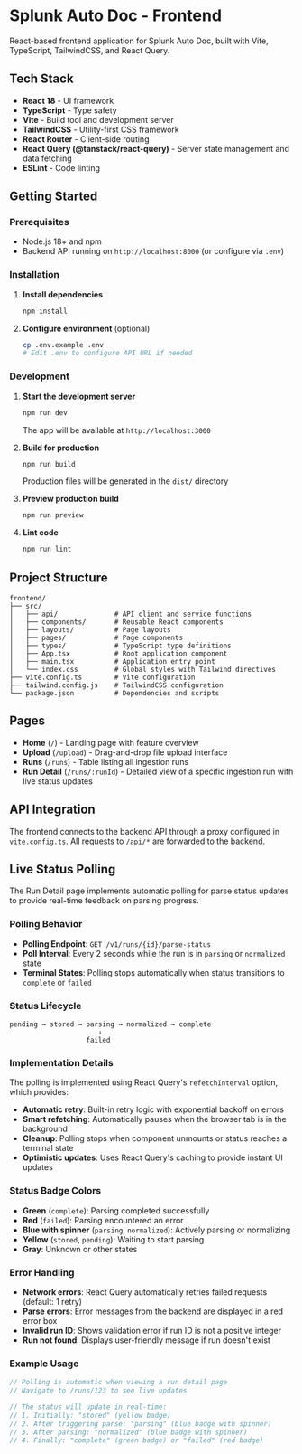 # Splunk Auto Doc - Frontend

React-based frontend application for Splunk Auto Doc, built with Vite, TypeScript, TailwindCSS, and React Query.

## Tech Stack

- **React 18** - UI framework
- **TypeScript** - Type safety
- **Vite** - Build tool and development server
- **TailwindCSS** - Utility-first CSS framework
- **React Router** - Client-side routing
- **React Query (@tanstack/react-query)** - Server state management and data fetching
- **ESLint** - Code linting

## Getting Started

### Prerequisites

- Node.js 18+ and npm
- Backend API running on `http://localhost:8000` (or configure via `.env`)

### Installation

1. **Install dependencies**
   ```bash
   npm install
   ```

2. **Configure environment** (optional)
   ```bash
   cp .env.example .env
   # Edit .env to configure API URL if needed
   ```

### Development

1. **Start the development server**
   ```bash
   npm run dev
   ```

   The app will be available at `http://localhost:3000`

2. **Build for production**
   ```bash
   npm run build
   ```

   Production files will be generated in the `dist/` directory

3. **Preview production build**
   ```bash
   npm run preview
   ```

4. **Lint code**
   ```bash
   npm run lint
   ```

## Project Structure

```
frontend/
├── src/
│   ├── api/              # API client and service functions
│   ├── components/       # Reusable React components
│   ├── layouts/          # Page layouts
│   ├── pages/            # Page components
│   ├── types/            # TypeScript type definitions
│   ├── App.tsx           # Root application component
│   ├── main.tsx          # Application entry point
│   └── index.css         # Global styles with Tailwind directives
├── vite.config.ts        # Vite configuration
├── tailwind.config.js    # TailwindCSS configuration
└── package.json          # Dependencies and scripts
```

## Pages

- **Home** (`/`) - Landing page with feature overview
- **Upload** (`/upload`) - Drag-and-drop file upload interface
- **Runs** (`/runs`) - Table listing all ingestion runs
- **Run Detail** (`/runs/:runId`) - Detailed view of a specific ingestion run with live status updates

## API Integration

The frontend connects to the backend API through a proxy configured in `vite.config.ts`. All requests to `/api/*` are forwarded to the backend.

## Live Status Polling

The Run Detail page implements automatic polling for parse status updates to provide real-time feedback on parsing progress.

### Polling Behavior

- **Polling Endpoint**: `GET /v1/runs/{id}/parse-status`
- **Poll Interval**: Every 2 seconds while the run is in `parsing` or `normalized` state
- **Terminal States**: Polling stops automatically when status transitions to `complete` or `failed`

### Status Lifecycle

```
pending → stored → parsing → normalized → complete
                      ↓
                   failed
```

### Implementation Details

The polling is implemented using React Query's `refetchInterval` option, which provides:

- **Automatic retry**: Built-in retry logic with exponential backoff on errors
- **Smart refetching**: Automatically pauses when the browser tab is in the background
- **Cleanup**: Polling stops when component unmounts or status reaches a terminal state
- **Optimistic updates**: Uses React Query's caching to provide instant UI updates

### Status Badge Colors

- **Green** (`complete`): Parsing completed successfully
- **Red** (`failed`): Parsing encountered an error
- **Blue with spinner** (`parsing`, `normalized`): Actively parsing or normalizing
- **Yellow** (`stored`, `pending`): Waiting to start parsing
- **Gray**: Unknown or other states

### Error Handling

- **Network errors**: React Query automatically retries failed requests (default: 1 retry)
- **Parse errors**: Error messages from the backend are displayed in a red error box
- **Invalid run ID**: Shows validation error if run ID is not a positive integer
- **Run not found**: Displays user-friendly message if run doesn't exist

### Example Usage

```typescript
// Polling is automatic when viewing a run detail page
// Navigate to /runs/123 to see live updates

// The status will update in real-time:
// 1. Initially: "stored" (yellow badge)
// 2. After triggering parse: "parsing" (blue badge with spinner)
// 3. After parsing: "normalized" (blue badge with spinner)
// 4. Finally: "complete" (green badge) or "failed" (red badge)
```
